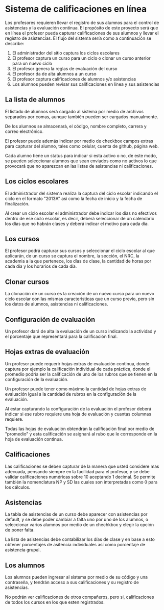 # Sistema de calificaciones en línea

Los profesores requieren llevar el registro de sus alumnos para el control de asistencias y la evaluación continua. El propósito de este proyecto será que en línea el profesor pueda capturar calificaciones de sus alumnos y llevar el registro de asistencias.
El flujo del sistema sería como a continuación se describe:

1. El administrador del sitio captura los ciclos escolares
1. El profesor captura un curso para un ciclo o clonar un curso anterior para un nuevo ciclo
1. El profesor genera la reglas de evaluación del curso
1. El profesor da de alta alumnos a un curso
1. El profesor captura calificaciones de alumnos y/o asistencias
1. Los alumnos pueden revisar sus calificaciones en línea y sus asistencias

## La lista de alumnos

El listado de alumnos será cargado al sistema por medio de archivos separados por comas, aunque también pueden ser cargados manualmente.

De los alumnos se almacenará, el código, nombre completo, carrera y correo electrónico.

El profesor puede además indicar por medio de checkbox campos extras para capturar del alumno, tales como celular, cuenta de github, página web.

Cada alumno tiene un status para indicar si esta activo o no, de este modo, se pueden seleccionar alumnos que sean enviados como no activos lo que provocará que no aparezcan en las listas de asistencias ni calificaciones.

## Los ciclos escolares

El administrador del sistema realiza la captura del ciclo escolar indicando el ciclo en el formato "2013A" así como la fecha de inicio y la fecha de finalización.

Al crear un ciclo escolar el administrador debe indicar los días no efectivos dentro de ese ciclo escolar, es decir, deberá seleccionar de un calendario los días que no habrán clases y deberá indicar el motivo para cada día.

## Los cursos

El profesor podrá capturar sus cursos y seleccionar el ciclo escolar al que aplicarán, de un curso se captura el nombre, la sección, el NRC, la academia a la que pertenece, los días de clase, la cantidad de horas por cada día y los horarios de cada día.

## Clonar cursos

La clonación de un curso es la creación de un nuevo curso para un nuevo ciclo escolar con las mismas caracteristicas que un curso previo, pero sin los datos de alumnos, asistencias ni calificaciones.

## Configuración de evaluación

Un profesor dará de alta la evaluación de un curso indicando la actividad y el porcentaje que representará para la calificación final.

## Hojas extras de evaluación

Un profesor puede requerir hojas extras de evaluación continua, donde captura por ejemplo la calificación individual de cada práctica, donde el promedio podría ser la calificación de uno de los rubros que se tienen en la configuración de la evaluación.

Un profesor puede tener como máximo la cantidad de hojas extras de evaluación igual a la cantidad de rubros en la configuración de la evaluación.

Al estar capturando la configuración de la evaluación el profesor deberá indicar si ese rubro requiere una hoja de evaluación y cuantas columnas requiere.

Todas las hojas de evaluación obtendrán la calificación final por medio de "promedio" y esta calificación se asignará al rubo que le corresponde en la hoja de evaluación continua.

## Calificaciones

Las calificaciones se deben capturar de la manera que usted considere mas adecuada, pensando siempre en la facilidad para el profesor, y se debe validar calificaciones numéricas sobre 10 aceptando 1 decimal. Se permite también la nomenclatura NP y SD las cuales son interpretadas como 0 para los cálculos.

## Asistencias

La tabla de asistencias de un curso debe aparecer con asistencias por default, y se debe poder cambiar a falta uno por uno de los alumnos, o seleccionar varios alumnos por medio de un chechkbox y elegir la opción de poner falta.

La lista de asistencias debe contabilizar los días de clase y en base a esto obtener porcentajes de asitencia individuales así como porcentaje de asistencia grupal.

## Los alumnos

Los alumnos pueden ingresar al sistema por medio de su código y una contraseña, y tendrán acceso a sus calificaciones y su registro de asistencias.

No podrán ver calificaciones de otros compañeros, pero si, calificaciones de todos los cursos en los que esten registrados.


